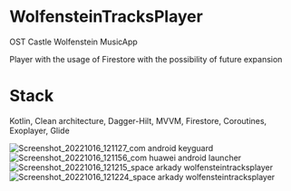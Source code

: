 # WolfensteinTracksPlayer
OST Castle Wolfenstein MusicApp

Player with the usage of Firestore with the possibility of future expansion
# Stack

Kotlin, Clean architecture, Dagger-Hilt, MVVM, Firestore, Coroutines, Exoplayer, Glide

![Screenshot_20221016_121127_com android keyguard](https://user-images.githubusercontent.com/19766236/196030008-5e7b46a4-286c-4821-860a-d616c9711cd7.jpg)
![Screenshot_20221016_121156_com huawei android launcher](https://user-images.githubusercontent.com/19766236/196030010-f3181de9-96de-4ff7-9f5e-0295540fff26.jpg)
![Screenshot_20221016_121215_space arkady wolfensteintracksplayer](https://user-images.githubusercontent.com/19766236/196030012-742bcab5-71fc-4db1-a950-8a10ddfcc725.jpg)
![Screenshot_20221016_121224_space arkady wolfensteintracksplayer](https://user-images.githubusercontent.com/19766236/196030013-bd868e83-0ec4-4b96-b981-14c4b18f0f06.jpg)




